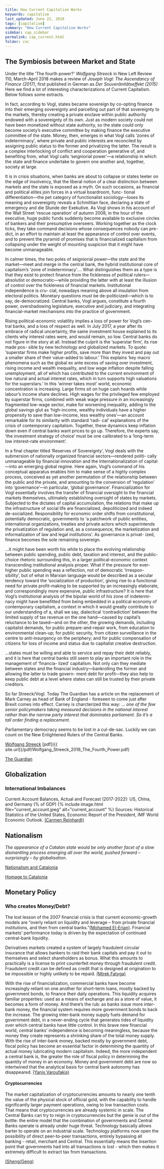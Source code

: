 ```yaml
---
title: How Current Capitalism Works
keywords: capitalism
last_updated: June 22, 2018
tags: [capitalism]
summary: "How Current Capitalism Works"
sidebar: cap_sidebar
permalink: cap_current.html
folder: cnc
---
```


## The Symbiosis between Market and State 

Under the title 'The fourth power?' *Wolfgang Streeck* 
in New Left Review 110, March-April 2018 makes a review of 
*Joseph Vogl: The Ascendancy of Finance (2017)*, 
first published in German as *Der Souverãnitãtseffekt (2015)*
Here we find a lot of interesting characterizations of Current Capitalism.
Below follows some extracts.

In fact, according to
Vogl, states became sovereign by co-opting finance into their emerging
sovereignty and parcelling out part of that sovereignty to the markets, thereby
creating a private enclave within public authority endowed with a sovereignty
of its own. Just as modern society could not have been monetized
without state authority, so the state could only become society’s executive
committee by making finance the executive committee of the state.
Money, then, emerges in what Vogl calls ‘zones of indeterminacy’, where
private and public interests are reconciled by assigning public status to the
former and privatizing the latter. The result is a complex interlocking of
conflict and cooperation generative of, and benefiting from, what Vogl calls
‘seigniorial power’—a relationship in which the state and finance undertake
to govern one another and, together, society at large.

It is in crisis situations, when banks are about to collapse or states
teeter on the edge of insolvency, that the liberal notion of a clear distinction
between markets and the state is exposed as a myth. On such occasions,
as financial and political elites join forces in a virtual boardroom, func-
tional differentiation—the pet category of functionalist sociology—loses
its meaning and sovereignty reveals a Schmittian face, declaring a state
of emergency and die Stunde der Exekutive. As Vogl shows in his account
of the Wall Street ‘rescue operation’ of autumn 2008, in the hour of the
executive, huge public funds suddenly become available to exclusive circles
of bankers and their presumptive overseers. Working together as the clock
ticks, they take command decisions whose consequences nobody can pre-
dict, in an effort to maintain at least the appearance of control over events,
and to prevent the pyramid of promises that is financialized capitalism
from collapsing under the weight of mounting suspicion that it might have
become unmanageable.

In calmer times, the two poles of seigniorial power—the state and the
market—meet and merge in the central bank, the hybrid institutional core
of capitalism’s ‘zone of indeterminacy’....
What distinguishes them as a type is that they
exist to protect finance from the fickleness of political rulers—absolutist or
democratic—while providing the latter with at least the illusion of control
over the fickleness of financial markets. Institutional independence is cru-
cial, nowadays meaning above all insulation from electoral politics. Monetary
questions must be de-politicized—which is to say, de-democratized. Central
banks, Vogl argues, constitute a fourth power, overshadowing legislature,
executive and judiciary, and integrating financial-market mechanisms into
the practice of government.

Rising political-economic volatility implies a loss of power for Vogl’s cen-
tral banks, and a loss of respect as well. In July 2017, a year after its embrace
of radical uncertainty, the same investment house explained to its clients
why interest rates were, and would remain, so low. Central banks do not figure
in the story at all. Instead the culprit is the ‘superstar firm’, its rise made pos-
sible by new technology and globalized markets. To quote: ‘superstar firms
make higher profits, save more than they invest and pay out a smaller share
of their value-added to labour.’ This explains ‘key macro phenomena such as
the global ex ante excess of saving over investment, rising income and wealth
inequality, and low wage inflation despite falling un­employment, all of
which has contributed to the current environment of low natural and actual
interest rates, which in turn supports high valuations for the superstars.’ In
this ‘winner takes most’ world, economic concentration is increasing. Large
firms sit on huge cash hoards while labour’s income share declines. High
wages for the privileged few employed by superstar firms, combined with
weak wage pressure in an increasingly fragmented low-wage sector, make
for worsening inequality, adding to the global savings glut as ‘high-income,
wealthy individuals have a higher propensity to save than low-income, less
wealthy ones’—an account remarkable for its similarity with standard ‘radi-
cal’ explanations of the crisis of contemporary capitalism. Together, these
dynamics keep inflation down even if central banks want prices to go up.
Therefore, the experts say, ‘the investment strategy of choice’ must be one
calibrated to a ‘long-term low interest-rate environment’.

In a final chapter titled ‘Reserves of Sovereignty’, Vogl deals with the
submersion of nationally organized financial sectors—rendered politi-
cally unmanageable by financial innovation and the internationalization of
capital—into an emerging global regime. Here again, Vogl’s command of
his conceptual apparatus enables him to make sense of a highly complex
process, conceived as yet another permutation of the relationship between
the public and the private, and amounting to the conversion of ‘regulation’
into ‘governance’—in particular, ‘global governance’. Financialization for
Vogl essentially involves the transfer of financial oversight to the financial
markets themselves, ultimately establishing oversight of states by markets.
Subjected to the dictates of capital accumulation, the relations that make up
the infrastructure of social life are financialized, depoliticized and indeed
de-socialized. Responsibility for economic order shifts from constitutional,
potentially democratic, governments to ‘a patchwork of public entities,
international organizations, treaties and private actors which superintends
the privatization of regulation and, as a consequence, the marketization
and informalization of law and legal institutions’. As governance is privat-
ized, finance becomes the sole remaining sovereign.


...it might have been worth his while to place the evolving relalionship
between public spending, public debt, taxation and interest, and
the public-choice rhetoric surrounding this, in a larger political-economic
context transcending institutional analysis proper. What if the pressure for
ever-higher public spending was a reflection, not of democratic ‘irrespon-
sibility’, but of what in Marxian language would be described as a secular
tendency toward the ‘socialization of production’, giving rise to a functional
need for private profit-making to be supported by an increasingly elaborate,
and correspondingly more expensive, public infrastructure? It is here that
Vogl’s institutional analysis of the bipolar world of his zone of indetermi-
nacy might have benefitted from being embedded in a political economy
of contemporary capitalism, a context in which it would greatly contribute
to our understanding of a, shall we say, dialectical ‘contradiction’ between
the limited supply of tax revenue on the one hand—caused by capital’s
reluctance to be taxed—and on the other, the growing demands, including
capitalist demands, for public prepare-and-repair work, from education to
environmental clean-up; for public security, from citizen surveillance in the
centre to anti-insurgency on the periphery; and for public compensation of
citizens for loss of income and status due to capitalist creative destruction.

...states must be willing
and able to service and repay their debt reliably, and it is here that central
banks still seem to play an important role in the management of ‘financia-
lized’ capitalism. Not only can they mediate between states and the financial
industry—bankrolling the former and allowing the latter to trade govern-
ment debt for profit—they also help to keep public debt at a level where states
can still be trusted by their private creditors.

So far Streeck/Vogl. Today The Guardian has a article on the replacement of
Mark Carney as head of Bank of England - foreseen to come just after Brexit
comes into effect. Carney is charcterized this way: ...
*one of the few senior policymakers taking measured decisions in the national interest rather than the narrow party interest that dominates parliament. So it’s a tall order finding a replacement.*

Parliamentary democracy seems to be lost in a cul-de-sac.
Luckily we can count on the New Enlightened Rulers of the Central Banks.

[Wolfgang Streeck](https://wolfgangstreeck.com/2018/05/09/the-fourth-power/) [pdf]({{ site.url}}/pdf/Wolfgang_Streeck_2018_The_Fourth_Power.pdf)

[The Guardian](https://www.theguardian.com/business/2018/jun/23/bank-of-england-new-boss-new-problems-brexit)

## Globalization

### International Imbalances

Current Account Balances, Actual and Forecast (2017-2022): US, China, and Germany (% of GDP)
{% include image.html file="current_account.jpeg" alt="current_account"  %}
Sources: Historical Statistics of the United States, Economic Report of the President, IMF World Economic Outlook.
[(Carmen Reinhardt)](https://www.project-syndicate.org/commentary/unbalanced-america-external-deficit-by-carmen-reinhart-2017-08)

## Nationalism

*The appearance of a Catalan state would be
only another facet of a slow dismantling process emerging all over the world, pushed
forward – surprisingly – by globalisation.*

[Nationalism and Catalonia](https://www.theguardian.com/commentisfree/2017/sep/23/catalans-not-alone-across-the-world-people-yearn-to-govern-themselves)

[Homage to Catalonia](news-170924-Homage-to-Catalonia)


## Monetary Policy

### Who creates Money/Debt?

The lost lesson of the 2007 financial crisis is that current economic-growth models are “overly reliant on liquidity and leverage – from private financial institutions, and then from central banks.”[(Mohamed El-Erian)](https://www.project-syndicate.org/commentary/lost-lessons-of-the-financial-crisis-by-mohamed-a--el-erian-2017-08). Financial markets’ performance today is driven by the expectation of continued central-bank liquidity. 

Derivatives markets created a system of largely fraudulent circular insurance that allows bankers to raid their bank capitals and pay it out to themselves and select shareholders as bonus. What this amounts to practically is a license to print counterfeit money through fraudulent credit. Fraudulent credit can be defined as credit that is designed at origination to be impossible or highly unlikely to be repaid. [(Mirek Fatyga)](blog-integrity-of-money.html)

With the rise of financialization, commercial banks have become increasingly reliant on one another for short-term loans, mostly backed by government bonds, to finance their daily operations. This liquidity acquires familiar properties: used as a means of exchange and as a store of value, it becomes a form of money.
And there’s the rub: as banks issue more inter-bank money, the financial system requires more government bonds to back the increase. The growing inter-bank money supply fuels demand for government debt, in a never-ending cycle that generates tides of liquidity over which central banks have little control.
In this brave new financial world, central banks’ independence is becoming meaningless, because the money they create represents a shrinking share of the total money supply. With the rise of inter-bank money, backed mostly by government debt, fiscal policy has become an essential factor in determining the quantity of actual money lubricating modern capitalism.
Indeed, the more independent a central bank is, the greater the role of fiscal policy in determining the quantity of money in an economy. 
Money and government debt are now so intertwined that the analytical basis for central bank autonomy has disappeared.
[(Yanis Varoufakis)](https://www.project-syndicate.org/commentary/fiscal-money-end-central-bank-independence-by-yanis-varoufakis-2017-08)

#### Cryptocurrencies

The market capitalization of cryptocurrencies amounts to nearly one tenth the value of the physical stock of official gold, with the capability to handle significantly larger payment operations, owing to low transaction costs. That means that cryptocurrencies are already systemic in scale. 
The Central Banks can try to reign in cryptocurrencies but the genie is out of the bottle: the entire model that the combination of governments and Central Banks operate is already under huge threat.
Technology basically allows barter to operate on an industrial scale. Technology platforms now open the possibility of direct peer-to-peer transactions, entirely bypassing all banking - retail, merchant and Central. This essentially means the insertion point that governments had into all transactions is lost - which then makes it extremely difficult to extract tax from transactions. 

[(Sheng/Geng)](https://www.project-syndicate.org/commentary/bitcoin-cryptocurrencies-monetary-risk-by-andrew-sheng-and-xiao-geng-2017-08)



